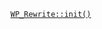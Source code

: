 <p><code><a href="https://developer.wordpress.org/reference/classes/wp_rewrite/init/">WP_Rewrite::init()</a></code></p>

<blockquote>



</blockquote>
